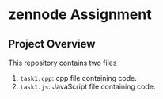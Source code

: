 # zennode Assignment

## Project Overview

This repository contains two files

1. `task1.cpp`: cpp file containing code.
2. `task1.js`: JavaScript file containing code.

